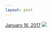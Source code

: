 ```yaml
---
layout: post
---
```


<p>
  <time><a href="/600">January 16, 2017</a></time>
  <a href="/600"><img src="{{ site.assets_url }}/600-480.jpg" srcset="{{ site.assets_url }}/600-240.jpg 240w, {{ site.assets_url }}/600-480.jpg 480w, {{ site.assets_url }}/600-720.jpg 720w, {{ site.assets_url }}/600-960.jpg 960w" sizes="(min-width: 700px) 50vw, calc(100vw - 2rem)" /></a>
</p>
